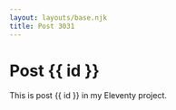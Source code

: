 ```yaml
---
layout: layouts/base.njk
title: Post 3031
---
```


# Post {{ id }}

This is post {{ id }} in my Eleventy project.
